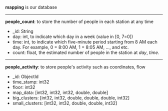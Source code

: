 **mapping** is our database
***
**people_count**: to store the number of people in each station at any time
* _id: String
* day: int, to indicate which day in a week (value in [0, 7=0])
* time: int, to indicate which five-minute period starting from 8 AM each day. For example, 0 = 8:00 AM, 1 = 8:05 AM, ..., and etc.
* count: float, the estimated number of people in the station at *day*, *time*.
***
**people_activity**: to store people's activity such as coordinates, flow
* _id: ObjectId
* time_stamp: int32
* floor: int32
* map_data: [int32, int32, int32, double, double]
* big_clusters: [int32, int32, double, double, double, int32]
* small_clusters: [int32, int32, double, double, int32]
